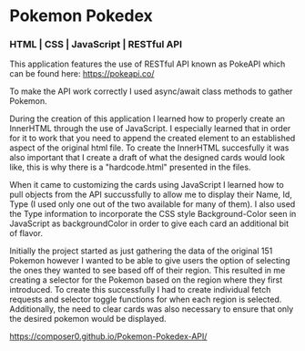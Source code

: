 # Pokemon Pokedex

### HTML | CSS | JavaScript | RESTful API

This application features the use of RESTful API known as PokeAPI which can be found here: https://pokeapi.co/

To make the API work correctly I used async/await class methods to gather Pokemon. 

During the creation of this application I learned how to properly create an InnerHTML through the use of JavaScript. I especially learned that in order for it to work that you need to append the created element to an established aspect of the original html file. To create the InnerHTML succesfully it was also important that I create a draft of what the designed cards would look like, this is why there is a "hardcode.html" presented in the files.

When it came to customizing the cards using JavaScript I learned how to pull objects from the API succussfully to allow me to display their Name, Id, Type (I used only one out of the two available for many of them). I also used the Type information to incorporate the CSS style Background-Color seen in JavaScript as backgroundColor in order to give each card an additional bit of flavor.

Initially the project started as just gathering the data of the original 151 Pokemon however I wanted to be able to give users the option of selecting the ones they wanted to see based off of their region. This resulted in me creating a selector for the Pokemon based on the region where they first introduced. To create this successfully I had to create individual fetch requests and selector toggle functions for when each region is selected. Additionally, the need to clear cards was also necessary to ensure that only the desired pokemon would be displayed.


https://composer0.github.io/Pokemon-Pokedex-API/
